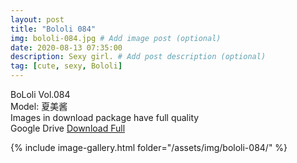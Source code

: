 ```yaml
---
layout: post
title: "Bololi 084"
img: bololi-084.jpg # Add image post (optional)
date: 2020-08-13 07:35:00
description: Sexy girl. # Add post description (optional)
tag: [cute, sexy, Bololi]
---
```

BoLoli Vol.084  
Model: 夏美酱                                                        
Images in download package have full quality                    
Google Drive [Download Full](http://gestyy.com/ewLwrC)

{% include image-gallery.html folder="/assets/img/bololi-084/" %}
